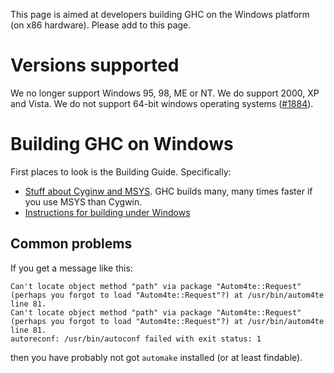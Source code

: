 
This page is aimed at developers building GHC on the Windows platform (on x86 hardware).  Please add to this page.


# Versions supported



We no longer support Windows 95, 98, ME or NT. We do support 2000, XP and Vista. We do not support 64-bit windows operating systems ([\#1884](https://gitlab.staging.haskell.org/ghc/ghc/issues/1884)).


# Building GHC on Windows



First places to look is the Building Guide.  Specifically:


- [Stuff about Cyginw and MSYS](http://www.haskell.org/ghc/docs/latest/html/building/platforms.html#cygwin-and-mingw).  GHC builds many, many times faster if you use MSYS than Cygwin.
- [Instructions for building under Windows](http://www.haskell.org/ghc/docs/latest/html/building/winbuild.html)

## Common problems



If you get a message like this:


```wiki
Can't locate object method "path" via package "Autom4te::Request" (perhaps you forgot to load "Autom4te::Request"?) at /usr/bin/autom4te line 81.
Can't locate object method "path" via package "Autom4te::Request" (perhaps you forgot to load "Autom4te::Request"?) at /usr/bin/autom4te line 81.
autoreconf: /usr/bin/autoconf failed with exit status: 1
```


then you have probably not got `automake` installed (or at least findable).


